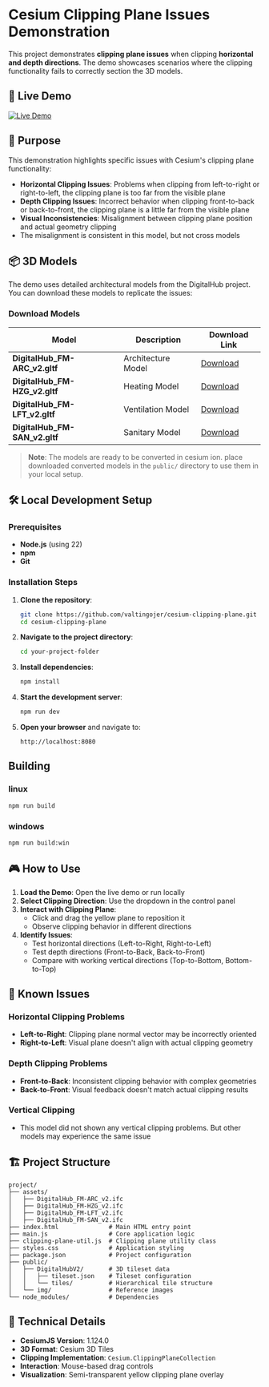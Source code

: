 # Cesium Clipping Plane Issues Demonstration

<!-- [![Live Demo](https://img.shields.io/badge/build-blue)](https://github.com/valtingojer/cesium-clipping-plane/actions/workflows/deploy.yml) -->

This project demonstrates **clipping plane issues** when clipping **horizontal and depth directions**. The demo showcases scenarios where the clipping functionality fails to correctly section the 3D models.

## 🚀 Live Demo

[![Live Demo](https://img.shields.io/badge/view-demo-brightgreen)](https://valtingojer.github.io/cesium-clipping-plane)


## 🎯 Purpose

This demonstration highlights specific issues with Cesium's clipping plane functionality:

- **Horizontal Clipping Issues**: Problems when clipping from left-to-right or right-to-left, the clipping plane is too far from the visible plane
- **Depth Clipping Issues**: Incorrect behavior when clipping front-to-back or back-to-front, the clipping plane is a little far from the visible plane
- **Visual Inconsistencies**: Misalignment between clipping plane position and actual geometry clipping
- The misalignment is consistent in this model, but not cross models


## 📦 3D Models

The demo uses detailed architectural models from the DigitalHub project. You can download these models to replicate the issues:

### Download Models

| Model | Description | Download Link |
|-------|-------------|---------------|
| **DigitalHub_FM-ARC_v2.gltf** | Architecture Model | [Download](https://valtingojer.github.io/cesium-clipping-plane/assets/DigitalHub_FM-ARC_v2.gltf) |
| **DigitalHub_FM-HZG_v2.gltf** | Heating Model | [Download](https://valtingojer.github.io/cesium-clipping-plane/assets/DigitalHub_FM-HZG_v2.gltf) |
| **DigitalHub_FM-LFT_v2.gltf** | Ventilation Model | [Download](https://valtingojer.github.io/cesium-clipping-plane/assets/DigitalHub_FM-LFT_v2.gltf) |
| **DigitalHub_FM-SAN_v2.gltf** | Sanitary Model | [Download](https://valtingojer.github.io/cesium-clipping-plane/assets/DigitalHub_FM-SAN_v2.gltf) |

> **Note**: The models are ready to be converted in cesium ion. place downloaded converted models in the `public/` directory to use them in your local setup.

## 🛠️ Local Development Setup

### Prerequisites

- **Node.js** (using 22)
- **npm** 
- **Git**

### Installation Steps

1. **Clone the repository**:
   ```bash
   git clone https://github.com/valtingojer/cesium-clipping-plane.git
   cd cesium-clipping-plane
   ```

2. **Navigate to the project directory**:
   ```bash
   cd your-project-folder
   ```

3. **Install dependencies**:
   ```bash
   npm install
   ```

4. **Start the development server**:
   ```bash
   npm run dev
   ```

5. **Open your browser** and navigate to:
   ```
   http://localhost:8080
   ```
## Building

### linux
```bash
npm run build
```

### windows
```bash
npm run build:win
```



## 🎮 How to Use

1. **Load the Demo**: Open the live demo or run locally
2. **Select Clipping Direction**: Use the dropdown in the control panel
3. **Interact with Clipping Plane**: 
   - Click and drag the yellow plane to reposition it
   - Observe clipping behavior in different directions
4. **Identify Issues**: 
   - Test horizontal directions (Left-to-Right, Right-to-Left)
   - Test depth directions (Front-to-Back, Back-to-Front)
   - Compare with working vertical directions (Top-to-Bottom, Bottom-to-Top)

## 🐛 Known Issues

### Horizontal Clipping Problems
- **Left-to-Right**: Clipping plane normal vector may be incorrectly oriented
- **Right-to-Left**: Visual plane doesn't align with actual clipping geometry

### Depth Clipping Problems
- **Front-to-Back**: Inconsistent clipping behavior with complex geometries
- **Back-to-Front**: Visual feedback doesn't match actual clipping results

### Vertical Clipping
- This model did not shown any vertical clipping problems. But other models may experience the same issue


## 🏗️ Project Structure
```
project/
├── assets/
│   ├── DigitalHub_FM-ARC_v2.ifc 
│   ├── DigitalHub_FM-HZG_v2.ifc 
│   ├── DigitalHub_FM-LFT_v2.ifc 
│   ├── DigitalHub_FM-SAN_v2.ifc 
├── index.html              # Main HTML entry point
├── main.js                 # Core application logic
├── clipping-plane-util.js  # Clipping plane utility class
├── styles.css              # Application styling
├── package.json            # Project configuration
├── public/
│   ├── DigitalHubV2/       # 3D tileset data
│   │   ├── tileset.json    # Tileset configuration
│   │   └── tiles/          # Hierarchical tile structure
│   └── img/                # Reference images
└── node_modules/           # Dependencies
```

## 🔧 Technical Details

- **CesiumJS Version**: 1.124.0
- **3D Format**: Cesium 3D Tiles
- **Clipping Implementation**: `Cesium.ClippingPlaneCollection`
- **Interaction**: Mouse-based drag controls
- **Visualization**: Semi-transparent yellow clipping plane overlay
